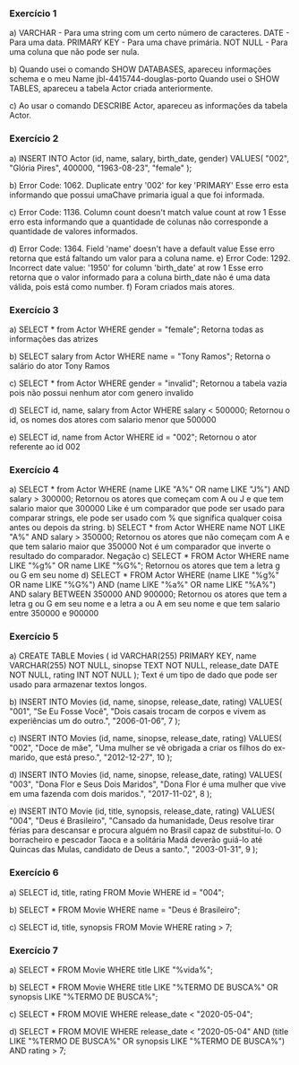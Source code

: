 ### Exercício 1
a) VARCHAR - Para uma string com um certo número de caracteres.
    DATE - Para uma data.
    PRIMARY KEY - Para uma chave primária.
    NOT NULL - Para uma coluna que não pode ser nula.

b) Quando usei o comando SHOW DATABASES, apareceu informações schema e o meu Name jbl-4415744-douglas-porto
Quando usei o SHOW TABLES, apareceu a tabela Actor criada anteriormente.

c) Ao usar o comando DESCRIBE Actor, apareceu as informações da tabela Actor.

### Exercício 2
a) INSERT INTO Actor (id, name, salary, birth_date, gender)
    VALUES(
        "002", 
        "Glória Pires",
        400000,
         "1963-08-23", 
        "female"
);

b) Error Code: 1062. Duplicate entry '002' for key 'PRIMARY'
    Esse erro esta informando que possui umaChave primaria igual a que foi informada.

c) Error Code: 1136. Column count doesn't match value count at row 1
    Esse erro esta informando que a quantidade de colunas não corresponde a quantidade de valores informados.

d) Error Code: 1364. Field 'name' doesn't have a default value
    Esse erro retorna que está faltando um valor para a coluna name.
e) Error Code: 1292. Incorrect date value: '1950' for column 'birth_date' at row 1
    Esse erro retorna que o valor informado para a coluna birth_date não é uma data válida, pois está como number.
f) Foram criados mais atores.

### Exercício 3
a) SELECT * from Actor WHERE gender = "female"; 
    Retorna todas as informações das atrizes

b) SELECT salary from Actor WHERE name = "Tony Ramos"; 
    Retorna o salário do ator Tony Ramos

c) SELECT * from Actor WHERE gender = "invalid"; 
    Retornou a tabela vazia pois não possui nenhum ator com genero invalido

d) SELECT id, name, salary from Actor WHERE salary < 500000; 
    Retornou o id, os nomes dos atores com salario menor que 500000

e) SELECT id, name from Actor WHERE id = "002"; 
    Retornou o ator referente ao id 002

### Exercício 4
a) SELECT * from Actor WHERE (name LIKE "A%" OR name LIKE "J%") AND salary > 300000;
    Retornou os atores que começam com A ou J e que tem salario maior que 300000
    Like é um comparador que pode ser usado para comparar strings, ele pode ser usado com % que significa qualquer coisa antes ou depois da string.
b) SELECT * from Actor WHERE name NOT LIKE "A%" AND salary > 350000;
    Retornou os atores que não começam com A e que tem salario maior que 350000
    Not é um comparador que inverte o resultado do comparador. Negação
c) SELECT * FROM Actor WHERE name LIKE "%g%" OR name LIKE "%G%";
    Retornou os atores que tem a letra g ou G em seu nome
d) SELECT * FROM Actor WHERE (name LIKE "%g%" OR name LIKE "%G%") AND (name LIKE "%a%" OR name LIKE "%A%") AND salary BETWEEN 350000 AND 900000;
    Retornou os atores que tem a letra g ou G em seu nome e a letra a ou A em seu nome e que tem salario entre 350000 e 900000

### Exercício 5
a) CREATE TABLE Movies (
    id VARCHAR(255) PRIMARY KEY,
    name VARCHAR(255) NOT NULL,
    sinopse TEXT NOT NULL,
    release_date DATE NOT NULL,
    rating INT NOT NULL
);
   Text é um tipo de dado que pode ser usado para armazenar textos longos.

b) INSERT INTO Movies (id, name, sinopse, release_date, rating)
    VALUES(
        "001",
        "Se Eu Fosse Você",
        "Dois casais trocam de corpos e vivem as experiências um do outro.",
        "2006-01-06",
        7
    );

c) INSERT INTO Movies (id, name, sinopse, release_date, rating)
    VALUES(
        "002",
        "Doce de mãe",
        "Uma mulher se vê obrigada a criar os filhos do ex-marido, que está preso.",
        "2012-12-27",
        10
    );

d) INSERT INTO Movies (id, name, sinopse, release_date, rating)
    VALUES(
        "003",
        "Dona Flor e Seus Dois Maridos",
        "Dona Flor é uma mulher que vive em uma fazenda com dois maridos.",
        "2017-11-02",
        8
    );

e) INSERT INTO Movie (id, title, synopsis, release_date, rating) 
VALUES(
	"004",
    "Deus é Brasileiro",
    "Cansado da humanidade, Deus resolve tirar férias para descansar e procura alguém no Brasil capaz de substituí-lo. O borracheiro e pescador Taoca e a solitária Madá deverão guiá-lo até Quincas das Mulas, candidato de Deus a santo.",
    "2003-01-31",
    9
);

### Exercício 6
a) SELECT id, title, rating FROM Movie WHERE id = "004";

b) SELECT * FROM Movie WHERE name = "Deus é Brasileiro";

c) SELECT id, title, synopsis FROM Movie WHERE rating > 7;

### Exercício 7
a) SELECT * FROM Movie
WHERE title LIKE "%vida%";

b) SELECT * FROM Movie
WHERE title LIKE "%TERMO DE BUSCA%" OR
      synopsis LIKE "%TERMO DE BUSCA%";

c) SELECT * FROM MOVIE
WHERE release_date < "2020-05-04";


d) SELECT * FROM MOVIE
WHERE release_date < "2020-05-04" AND 
      (title LIKE "%TERMO DE BUSCA%" OR
      synopsis LIKE "%TERMO DE BUSCA%") AND rating > 7;

